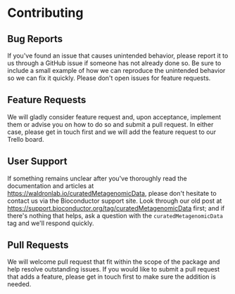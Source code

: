# Contributing

## Bug Reports

If you've found an issue that causes unintended behavior, please report it to us through a GitHub issue if someone has not already done so. Be sure to include a small example of how we can reproduce the unintended behavior so we can fix it quickly. Please don't open issues for feature requests.

## Feature Requests

We will gladly consider feature request and, upon acceptance, implement them or advise you on how to do so and submit a pull request. In either case, please get in touch first and we will add the feature request to our Trello board.

## User Support

If something remains unclear after you've thoroughly read the documentation and articles at <https://waldronlab.io/curatedMetagenomicData>, please don't hesitate to contact us via the Bioconductor support site. Look through our old post at <https://support.bioconductor.org/tag/curatedMetagenomicData> first; and if there's nothing that helps, ask a question with the `curatedMetagenomicData` tag and we'll respond quickly.

## Pull Requests

We will welcome pull request that fit within the scope of the package and help resolve outstanding issues. If you would like to submit a pull request that adds a feature, please get in touch first to make sure the addition is needed.
